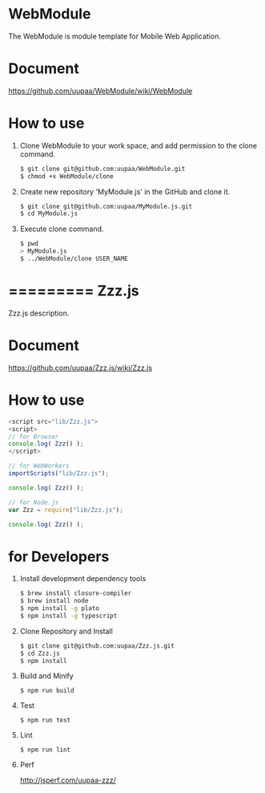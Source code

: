 WebModule
=========

The WebModule is module template for Mobile Web Application.

# Document

https://github.com/uupaa/WebModule/wiki/WebModule

# How to use

1. Clone WebModule to your work space, and add permission to the clone command.

    ```sh
    $ git clone git@github.com:uupaa/WebModule.git
    $ chmod +x WebModule/clone
    ```

2. Create new repository 'MyModule.js' in the GitHub and clone it.

    ```sh
    $ git clone git@github.com:uupaa/MyModule.js.git
    $ cd MyModule.js
    ```

3. Execute clone command.

    ```sh
    $ pwd
    > MyModule.js
    $ ../WebModule/clone USER_NAME
    ```

=========
Zzz.js
=========

Zzz.js description.

# Document

https://github.com/uupaa/Zzz.js/wiki/Zzz.js

# How to use

```js
<script src="lib/Zzz.js">
<script>
// for Browser
console.log( Zzz() );
</script>
```

```js
// for WebWorkers
importScripts("lib/Zzz.js");

console.log( Zzz() );
```

```js
// for Node.js
var Zzz = require("lib/Zzz.js");

console.log( Zzz() );
```

# for Developers

1. Install development dependency tools

    ```sh
    $ brew install closure-compiler
    $ brew install node
    $ npm install -g plato
    $ npm install -g typescript
    ```

2. Clone Repository and Install

    ```sh
    $ git clone git@github.com:uupaa/Zzz.js.git
    $ cd Zzz.js
    $ npm install
    ```

3. Build and Minify

    `$ npm run build`

4. Test

    `$ npm run test`

5. Lint

    `$ npm run lint`

6. Perf

    http://jsperf.com/uupaa-zzz/

